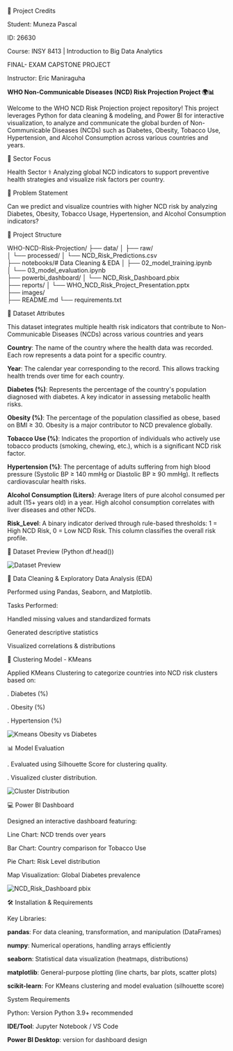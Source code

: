 🌟 Project Credits

Student: Muneza Pascal

ID: 26630

Course: INSY 8413 | Introduction to Big Data Analytics

FINAL- EXAM CAPSTONE PROJECT

Instructor: Eric Maniraguha




**WHO Non-Communicable Diseases (NCD) Risk Projection Project 🌍📊**


 Welcome to the WHO NCD Risk Projection project repository! This project leverages Python for data cleaning & modeling, and Power BI for interactive visualization, to analyze and communicate the global burden of 
 Non-Communicable Diseases (NCDs) such as Diabetes, Obesity, Tobacco Use, Hypertension, and Alcohol Consumption across various countries and years.


 🌿 Sector Focus

Health Sector ⚕️
Analyzing global NCD indicators to support preventive health strategies and visualize risk factors per country.



🔎 Problem Statement

Can we predict and visualize countries with higher NCD risk by analyzing Diabetes, Obesity, Tobacco Usage, Hypertension, and Alcohol Consumption indicators?

📁 Project Structure

WHO-NCD-Risk-Projection/
├── data/
│   ├── raw/                     
│   └── processed/
│       └── NCD_Risk_Predictions.csv  
├── notebooks/# Data Cleaning & EDA
│   ├── 02_model_training.ipynb        
│   └── 03_model_evaluation.ipynb       
├── powerbi_dashboard/
│   └── NCD_Risk_Dashboard.pbix         
├── reports/
│   └── WHO_NCD_Risk_Project_Presentation.pptx  
├── images/                               
├── README.md
└── requirements.txt    

📅 Dataset Attributes

This dataset integrates multiple health risk indicators that contribute to Non-Communicable Diseases (NCDs) across various countries and years

**Country**: The name of the country where the health data was recorded. Each row represents a data point for a specific country.

**Year**:	The calendar year corresponding to the record. This allows tracking health trends over time for each country.

**Diabetes (%)**:	Represents the percentage of the country's population diagnosed with diabetes. A key indicator in assessing metabolic health risks.

**Obesity (%)**:	The percentage of the population classified as obese, based on BMI ≥ 30. Obesity is a major contributor to NCD prevalence globally.

**Tobacco Use (%)**: 	Indicates the proportion of individuals who actively use tobacco products (smoking, chewing, etc.), which is a significant NCD risk factor.

**Hypertension (%)**:	The percentage of adults suffering from high blood pressure (Systolic BP ≥ 140 mmHg or Diastolic BP ≥ 90 mmHg). It reflects cardiovascular health risks.

**Alcohol Consumption (Liters)**:	Average liters of pure alcohol consumed per adult (15+ years old) in a year. High alcohol consumption correlates with liver diseases and other NCDs.

**Risk_Level**:	A binary indicator derived through rule-based thresholds: 1 = High NCD Risk, 0 = Low NCD Risk. This column classifies the overall risk profile.

🗾️ Dataset Preview (Python df.head())




![Dataset Preview](https://github.com/user-attachments/assets/bdb0e769-b3bf-4c14-8661-d55db557640c)

📖 Data Cleaning & Exploratory Data Analysis (EDA)

Performed using Pandas, Seaborn, and Matplotlib.

Tasks Performed:

Handled missing values and standardized formats

Generated descriptive statistics

Visualized correlations & distributions





🤖 Clustering Model - KMeans

Applied KMeans Clustering to categorize countries into NCD risk clusters based on:

. Diabetes (%)

. Obesity (%)

. Hypertension (%)

 ![Kmeans Obesity vs Diabetes](https://github.com/user-attachments/assets/17d975ad-0b2e-4e87-86a3-98e3bf2bd1b0)


📊 Model Evaluation

. Evaluated using Silhouette Score for clustering quality.

. Visualized cluster distribution.

 ![Cluster Distribution](https://github.com/user-attachments/assets/67cf68cc-ac97-4511-9739-c340c3b6b2dd)



💻 Power BI Dashboard

Designed an interactive dashboard featuring:

Line Chart: NCD trends over years 

Bar Chart: Country comparison for Tobacco Use

Pie Chart: Risk Level distribution

Map Visualization: Global Diabetes prevalence

![NCD_Risk_Dashboard pbix](https://github.com/user-attachments/assets/17141788-a099-47c8-a53b-5b72e10259ed)

🛠️ Installation & Requirements

Key Libraries:

**pandas**: For data cleaning, transformation, and manipulation (DataFrames)

**numpy**:	Numerical operations, handling arrays efficiently

**seaborn**: Statistical data visualization (heatmaps, distributions)

**matplotlib**: General-purpose plotting (line charts, bar plots, scatter plots)

**scikit-learn**: For KMeans clustering and model evaluation (silhouette score)

System Requirements

Python: Version	Python 3.9+ recommended

**IDE/Tool**:	Jupyter Notebook / VS Code

**Power BI	Desktop**: version for dashboard design

